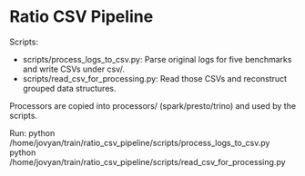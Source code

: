 Ratio CSV Pipeline
===================

Scripts:
- scripts/process_logs_to_csv.py: Parse original logs for five benchmarks and write CSVs under csv/.
- scripts/read_csv_for_processing.py: Read those CSVs and reconstruct grouped data structures.

Processors are copied into processors/ (spark/presto/trino) and used by the scripts.

Run:
  python /home/jovyan/train/ratio_csv_pipeline/scripts/process_logs_to_csv.py
  python /home/jovyan/train/ratio_csv_pipeline/scripts/read_csv_for_processing.py


